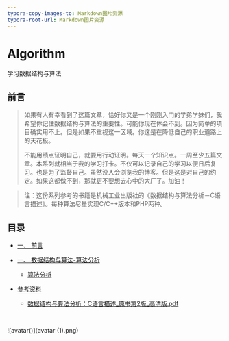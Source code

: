```yaml
---
typora-copy-images-to: Markdown图片资源
typora-root-url: Markdown图片资源
---
```


# Algorithm

学习数据结构与算法

## 前言

> ​	如果有人有幸看到了这篇文章，恰好你又是一个刚刚入门的学弟学妹们，我希望你记住数据结构与算法的重要性。可能你现在体会不到。因为简单的项目确实用不上。但是如果不重视这一区域。你这是在降低自己的职业道路上的天花板。
>
> ​	不能用绩点证明自己，就要用行动证明。每天一个知识点。一周至少五篇文章。本系列就相当于我的学习打卡。不仅可以记录自己的学习以便日后复习。也是为了监督自己。虽然没人会浏览我的博客。但是这是对自己的约定。如果这都做不到，那就更不要想去心中的大厂了。加油！

> 注：这份系列参考的书籍是机械工业出版社的《数据结构与算法分析－C语言描述》。每种算法尽量实现C/C++版本和PHP两种。

## 目录

<!-- GFM-TOC -->

- [一、 前言](https://github.com/kilingzhang/Algorithm/blob/master/phper重学数据结构与算法之路.md)

- [一、 数据结构与算法-算法分析](https://github.com/kilingzhang/Algorithm/blob/master/数据结构与算法-算法分析.md)

  - [算法分析](https://github.com/kilingzhang/Algorithm/blob/master/数据结构与算法-算法分析.md/#算法分析)

- [参考资料](#参考资料)

  - [数据结构与算法分析：C语言描述_原书第2版_高清版.pdf](https://github.com/kilingzhang/Algorithm/blob/master/%E6%95%B0%E6%8D%AE%E7%BB%93%E6%9E%84%E4%B8%8E%E7%AE%97%E6%B3%95%E5%88%86%E6%9E%90%EF%BC%9AC%E8%AF%AD%E8%A8%80%E6%8F%8F%E8%BF%B0_%E5%8E%9F%E4%B9%A6%E7%AC%AC2%E7%89%88_%E9%AB%98%E6%B8%85%E7%89%88.pdf)

  ​


<!-- GFM-TOC -->

![avatar()](avatar (1).png)